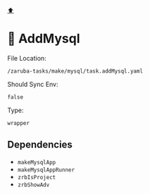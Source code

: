 [⬆️](./README.md)

# 🐬 AddMysql

File Location:

    /zaruba-tasks/make/mysql/task.addMysql.yaml

Should Sync Env:

    false

Type:

    wrapper


## Dependencies

* `makeMysqlApp`
* `makeMysqlAppRunner`
* `zrbIsProject`
* `zrbShowAdv`